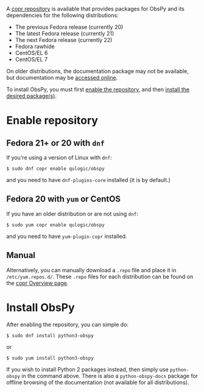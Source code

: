 A [copr repository](https://copr.fedoraproject.org/coprs/qulogic/obspy/) is
available that provides packages for ObsPy and its dependencies for the
following distributions:
 * The previous Fedora release (currently 20)
 * The latest Fedora release (currently 21)
 * The next Fedora release (currently 22)
 * Fedora rawhide
 * CentOS/EL 6
 * CentOS/EL 7

On older distributions, the documentation package may not be available, but
documentation may be [accessed online](https://docs.obspy.org/).

To install ObsPy, you must first [enable the repository](#enable-repository),
and then [install the desired package(s)](#install-obspy).

# Enable repository

## Fedora 21+ or 20 with `dnf`

If you're using a version of Linux with `dnf`:

    $ sudo dnf copr enable qulogic/obspy

and you need to have `dnf-plugins-core` installed (it is by default.)

## Fedora 20 with `yum` or CentOS

If you have an older distribution or are not using `dnf`:

    $ sudo yum copr enable qulogic/obspy

and you need to have `yum-plugin-copr` installed.

## Manual

Alternatively, you can manually download a `.repo` file and place it in
`/etc/yum.repos.d/`. These `.repo` files for each distribution can be found
on the [copr Overview page](https://copr.fedoraproject.org/coprs/qulogic/obspy/).

# Install ObsPy

After enabling the repository, you can simple do:

    $ sudo dnf install python3-obspy

or

    $ sudo yum install python3-obspy

If you wish to install Python 2 packages instead, then simply use `python-obspy`
in the command above. There is also a `python-obspy-docs` package for offline
browsing of the documentation (not available for all distributions).